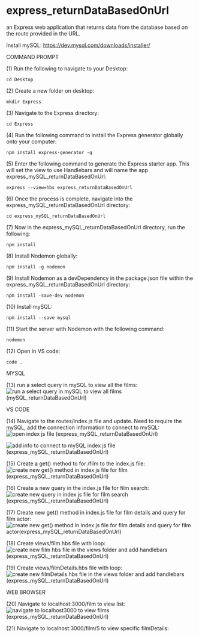 # express_returnDataBasedOnUrl
an Express web application that returns data from the database based on the route provided in the URL.

Install mySQL: https://dev.mysql.com/downloads/installer/ 

COMMAND PROMPT

(1) Run the following to navigate to your Desktop: 

    cd Desktop

(2) Create a new folder on desktop: 

    mkdir Express

(3) Navigate to the Express directory: 

    cd Express

(4) Run the following command to install the Express generator globally onto your computer: 

    npm install express-generator -g

(5) Enter the following command to generate the Express starter app. This will set the view to use Handlebars and will name the app express_mySQL_returnDataBasedOnUrl: 

    express --view=hbs express_returnDataBasedOnUrl

(6) Once the process is complete, navigate into the express_mySQL_returnDataBasedOnUrl directory: 

    cd express_mySQL_returnDataBasedOnUrl

(7) Now in the express_mySQL_returnDataBasedOnUrl directory, run the following: 

    npm install

(8) Install Nodemon globally: 

    npm install -g nodemon
    
(9) Install Nodemon as a devDependency in the package.json file within the express_mySQL_returnDataBasedOnUrl directory:

    npm install -save-dev nodemon
    
(10) Install mySQL:

    npm install --save mysql

(11) Start the server with Nodemon with the following command: 

    nodemon

(12) Open in VS code:

    code . 

MYSQL

(13) run a select query in mySQL to view all the films: ![run a select query in mySQL to view all films (mySQL_returnDataBasedOnUrl)](https://user-images.githubusercontent.com/35668707/68178039-43fa2400-ff3f-11e9-8089-c8e3093c4f86.JPG)


VS CODE

(14) Navigate to the routes/index.js file and update. Need to require the mySQL, add the connection information to connect to mySQL: ![open index js file (express_mySQL_returnDataBasedOnUrl)](https://user-images.githubusercontent.com/35668707/68095732-c5c75000-fe60-11e9-9945-7067c8f68a6e.JPG)

![add info to connect to mySQL index js file (express_mySQL_returnDataBasedOnUrl)](https://user-images.githubusercontent.com/35668707/68178093-7b68d080-ff3f-11e9-862e-5c1e91fae2df.JPG)


(15) Create a get() method to for /film to the index.js file: ![create new get() method in index js file for film (express_mySQL_returnDataBasedOnUrl)](https://user-images.githubusercontent.com/35668707/68178169-c4208980-ff3f-11e9-9443-efd0ed8e7d61.JPG)


(16) Create a new query in the index.js file for film search: ![create new query in index js file for film search (express_mySQL_returnDataBasedOnUrl)](https://user-images.githubusercontent.com/35668707/68178224-fe8a2680-ff3f-11e9-96d2-d04c602b758b.JPG)


(17) Create new get() method in index.js file for film details and query for film actor: ![create new get() method in index js file for film details and query for film actor(express_mySQL_returnDataBasedOnUrl)](https://user-images.githubusercontent.com/35668707/68178472-00a0b500-ff41-11e9-8273-e5a73fb66e49.JPG)


(18) Create views/film.hbs file with loop: ![create new film hbs file in the views folder and add handlebars (express_mySQL_returnDataBasedOnUrl)](https://user-images.githubusercontent.com/35668707/68178563-54130300-ff41-11e9-9928-349b668e91b5.JPG)


(19) Create views/filmDetails.hbs file with loop: ![create new filmDetails hbs file in the views folder and add handlebars (express_mySQL_returnDataBasedOnUrl)](https://user-images.githubusercontent.com/35668707/68178622-89b7ec00-ff41-11e9-9a89-0ab23315034d.JPG)


WEB BROWSER

(20) Navigate to localhost:3000/film to view list: ![navigate to localhost3000 to view films (express_mySQL_returnDataBasedOnUrl)](https://user-images.githubusercontent.com/35668707/68178704-dd2a3a00-ff41-11e9-8d4d-0fe8f46e6f3d.JPG)

(21) Navigate to localhost:3000/film/5 to view specific filmDetails: 
